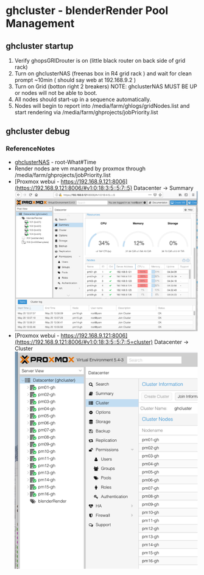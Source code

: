 # ghcluster - blenderRender Pool Management

## ghcluster startup

1. Verify ghopsGRIDrouter is on (little black router on back side of grid rack)
2. Turn on ghclusterNAS (freenas box in R4 grid rack ) and wait for clean prompt ~10min ( should say web at 192.168.9.2 )
3. Turn on Grid (botton right 2 breakers) NOTE: ghclusterNAS MUST BE UP or nodes will not be able to boot.
4. All nodes should start-up in a sequence automatically.
5. Nodes will begin to report into /media/farm/ghlogs/gridNodes.list and start rendering via /media/farm/ghprojects/jobPriority.list

## ghcluster debug

### ReferenceNotes

- [ghclusterNAS](http://192.168.9.2/ui/sessions/signin) - root-What#Time
- Render nodes are vm managed by proxmox through /media/farm/ghprojects/jobPriority.list
- [Proxmox webui - https://192.168.9.121:8006](https://192.168.9.121:8006/#v1:0:18:3:5::5:7::5) Datacenter -> Summary
![ghcluster-blenderRender](ghcluster-blenderRender.png)
- [Proxmox webui - https://192.168.9.121:8006](https://192.168.9.121:8006/#v1:0:18:3:5::5:7::5=cluster) Datacenter -> Cluster
![ghcluster-proxmox](ghcluster-proxmox.png)
